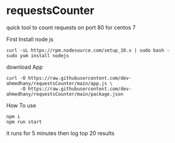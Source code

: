 ﻿# requestsCounter

quick tool to count requests on port 80 for centos 7

First Install node js

```
curl -sL https://rpm.nodesource.com/setup_10.x | sudo bash -
sudo yum install nodejs
```

download App

```shell
curl -O https://raw.githubusercontent.com/dev-ahmedhany/requestsCounter/main/app.js \
     -O https://raw.githubusercontent.com/dev-ahmedhany/requestsCounter/main/package.json
```

How To use

```shell
npm i
npm run start
```

it runs for 5 minutes then log top 20 results
